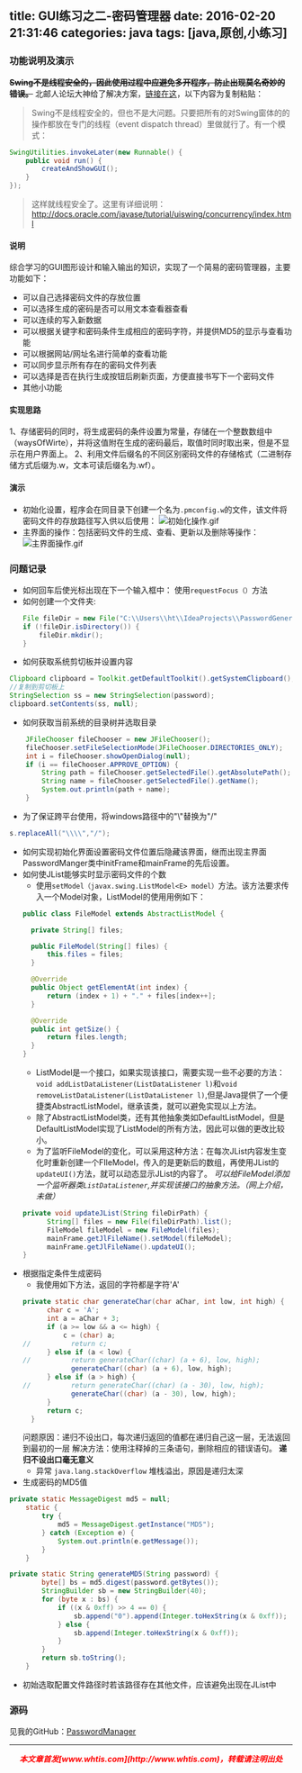 title: GUI练习之二-密码管理器
date: 2016-02-20 21:31:46
categories: java
tags: [java,原创,小练习]
---

### 功能说明及演示
~~**Swing不是线程安全的，因此使用过程中应避免多开程序，防止出现莫名奇妙的错误。**~~
北邮人论坛大神给了解决方案，[链接在这](http://bbs.byr.cn/#!article/Java/47997)，以下内容为复制粘贴：
> Swing不是线程安全的，但也不是大问题。只要把所有的对Swing窗体的的操作都放在专门的线程（event dispatch thread）里做就行了。有一个模式：
```java
SwingUtilities.invokeLater(new Runnable() {
    public void run() {
        createAndShowGUI();
    }
});
```
> 这样就线程安全了。这里有详细说明： http://docs.oracle.com/javase/tutorial/uiswing/concurrency/index.html

#### 说明
综合学习的GUI图形设计和输入输出的知识，实现了一个简易的密码管理器，主要功能如下：
- 可以自己选择密码文件的存放位置
- 可以选择生成的密码是否可以用文本查看器查看
- 可以连续的写入新数据
- 可以根据关键字和密码条件生成相应的密码字符，并提供MD5的显示与查看功能
- 可以根据网站/网址名进行简单的查看功能
- 可以同步显示所有存在的密码文件列表
- 可以选择是否在执行生成按钮后刷新页面，方便直接书写下一个密码文件
- 其他小功能

#### 实现思路
1、存储密码的同时，将生成密码的条件设置为常量，存储在一个整数数组中（waysOfWirte），并将这值附在生成的密码最后，取值时同时取出来，但是不显示在用户界面上。
2、利用文件后缀名的不同区别密码文件的存储格式（二进制存储方式后缀为.w，文本可读后缀名为.wf）。

#### 演示
- 初始化设置，程序会在同目录下创建一个名为`.pmconfig.w`的文件，该文件将密码文件的存放路径写入供以后使用：
![初始化操作.gif](http://7xnttb.com1.z0.glb.clouddn.com/%E5%AF%86%E7%A0%81%E7%AE%A1%E7%90%86%E5%99%A8%E5%88%9D%E5%A7%8B%E5%8C%96%E6%93%8D%E4%BD%9C.gif)
- 主界面的操作：包括密码文件的生成、查看、更新以及删除等操作：
![主界面操作.gif](http://7xnttb.com1.z0.glb.clouddn.com/%E5%AF%86%E7%A0%81%E7%AE%A1%E7%90%86%E5%99%A8%E4%B8%BB%E7%95%8C%E9%9D%A2%E6%93%8D%E4%BD%9C.gif)

### 问题记录
- 如何回车后使光标出现在下一个输入框中：
  使用`requestFocus（）`方法
- 如何创建一个文件夹:
  ```java
  File fileDir = new File("C:\\Users\\ht\\IdeaProjects\\PasswordGenerated\\PasswdGenetated\\");
  if (!fileDir.isDirectory()) {
	  fileDir.mkdir();
  }
  ```
- 如何获取系统剪切板并设置内容
```java
Clipboard clipboard = Toolkit.getDefaultToolkit().getSystemClipboard();
//复制到剪切板上
StringSelection ss = new StringSelection(password);
clipboard.setContents(ss, null);
```
- 如何获取当前系统的目录树并选取目录
```java
	JFileChooser fileChooser = new JFileChooser();
    fileChooser.setFileSelectionMode(JFileChooser.DIRECTORIES_ONLY);
    int i = fileChooser.showOpenDialog(null);
    if (i == fileChooser.APPROVE_OPTION) {
        String path = fileChooser.getSelectedFile().getAbsolutePath();
        String name = fileChooser.getSelectedFile().getName();
        System.out.println(path + name);
    }
```
- 为了保证跨平台使用，将windows路径中的"\\"替换为"/"
```java
s.replaceAll("\\\\","/");
```
- 如何实现初始化界面设置密码文件位置后隐藏该界面，继而出现主界面
PasswordManger类中initFrame和mainFrame的先后设置。
- 如何使JList能够实时显示密码文件的个数
  + 使用`setModel（javax.swing.ListModel<E> model）`方法。该方法要求传入一个Model对象，ListModel的使用用例如下：
  ```java
  public class FileModel extends AbstractListModel {

    private String[] files;

    public FileModel(String[] files) {
        this.files = files;
    }

    @Override
    public Object getElementAt(int index) {
        return (index + 1) + "." + files[index++];
    }

    @Override
    public int getSize() {
        return files.length;
    }
  }
  ```
  + ListModel是一个接口，如果实现该接口，需要实现一些不必要的方法：`void addListDataListener(ListDataListener l)`和`void removeListDataListener(ListDataListener l)`,但是Java提供了一个便捷类AbstractListModel，继承该类，就可以避免实现以上方法。
  + 除了AbstractListModel类，还有其他抽象类如DefaultListModel，但是DefaultListModel实现了ListModel的所有方法，因此可以做的更改比较小。
  + 为了监听FileModel的变化，可以采用这种方法：在每次JList内容发生变化时重新创建一个FIleModel，传入的是更新后的数组，再使用JList的`updateUI()`方法，就可以动态显示JList的内容了。
  *可以给FileModel添加一个监听器类`ListDataListener`,并实现该接口的抽象方法。（网上介绍，未做）*
  ```java
  private void updateJList(String fileDirPath) {
        String[] files = new File(fileDirPath).list();
        FileModel fileModel = new FileModel(files);
        mainFrame.getJlFileName().setModel(fileModel);
        mainFrame.getJlFileName().updateUI();
  }

- 根据指定条件生成密码
  + 我使用如下方法，返回的字符都是字符'A'
  ```java
  private static char generateChar(char aChar, int low, int high) {
        char c = 'A';
        int a = aChar + 3;
        if (a >= low && a <= high) {
            c = (char) a;
  //          return c;
        } else if (a < low) {
  //          return generateChar((char) (a + 6), low, high);
  			  generateChar((char) (a + 6), low, high);
        } else if (a > high) {
  //          return generateChar((char) (a - 30), low, high);
  		      generateChar((char) (a - 30), low, high);
        }
        return c;
    }
  
  ```
  问题原因：递归不设出口，每次递归返回的值都在递归自己这一层，无法返回到最初的一层
  解决方法：使用注释掉的三条语句，删除相应的错误语句。
  **递归不设出口毫无意义**
  + 异常
  `java.lang.stackOverflow` 堆栈溢出，原因是递归太深
- 生成密码的MD5值
```java
private static MessageDigest md5 = null;
    static {
        try {
            md5 = MessageDigest.getInstance("MD5");
        } catch (Exception e) {
            System.out.println(e.getMessage());
        }
    }

private static String generateMD5(String password) {
        byte[] bs = md5.digest(password.getBytes());
        StringBuilder sb = new StringBuilder(40);
        for (byte x : bs) {
            if ((x & 0xff) >> 4 == 0) {
                sb.append("0").append(Integer.toHexString(x & 0xff));
            } else {
                sb.append(Integer.toHexString(x & 0xff));
            }
        }
        return sb.toString();
    }
```
- 初始选取配置文件路径时若该路径存在其他文件，应该避免出现在JList中

### 源码
见我的GitHub：[PasswordManager](https://github.com/whtis/PasswordManager/tree/master/src)

---
<div align="center" style="color:red;width=80px;height:90px;" onmouseout="this.style.border='1px solid blue'" onmouseover="this.style.border='none'">
<p style="font-weight:bold;font-style:italic;">本文章首发[www.whtis.com](http://www.whtis.com)，转载请注明出处</p>
</div>